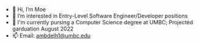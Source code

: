 - 👋 Hi, I’m Moe
- 👀 I’m interested in Entry-Level Software Engineer/Developer positions
- 🌱 I'm currently pursing a Computer Science degree at UMBC; Projected garduation August 2022
- 📫 Email: ambdelh1@umbc.edu

<!---
mabdelh1/mabdelh1 is a ✨ special ✨ repository because its `README.md` (this file) appears on your GitHub profile.
You can click the Preview link to take a look at your changes.
--->
